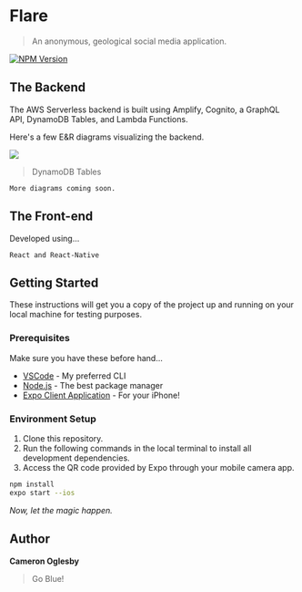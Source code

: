 # Flare

> An anonymous, geological social media application.

[![NPM Version][npm-image]][npm-url]

## The Backend

The AWS Serverless backend is built using Amplify, Cognito, a GraphQL API, DynamoDB Tables, and Lambda Functions.

Here's a few E&R diagrams visualizing the backend.

![](tables.png)
> DynamoDB Tables

```
More diagrams coming soon.
```

## The Front-end

Developed using...
```
React and React-Native
```

## Getting Started

These instructions will get you a copy of the project up and running on your local machine for testing purposes.

### Prerequisites

Make sure you have these before hand...

* [VSCode](https://code.visualstudio.com/download) - My preferred CLI
* [Node.js](https://nodejs.org/en/download/) - The best package manager
* [Expo Client Application](https://apps.apple.com/app/apple-store/id982107779) - For your iPhone!

### Environment Setup

1. Clone this repository.
2. Run the following commands in the local terminal to install all development dependencies.
3. Access the QR code provided by Expo through your mobile camera app.

```sh
npm install
expo start --ios
```

*Now, let the magic happen.*

## Author

**Cameron Oglesby**
> Go Blue!

[npm-image]: https://img.shields.io/npm/v/datadog-metrics.svg?style=flat-square
[npm-url]: https://npmjs.org/package/datadog-metrics
